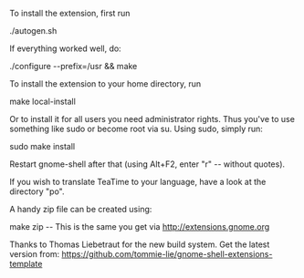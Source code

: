 To install the extension, first run

./autogen.sh

If everything worked well, do:

./configure --prefix=/usr &&
make

To install the extension to your home directory, run

make local-install

Or to install it for all users you need administrator rights. Thus you've to use something like sudo or become root via su. Using sudo, simply run:

sudo make install

Restart gnome-shell after that (using Alt+F2, enter "r" -- without quotes).

If you wish to translate TeaTime to your language, have a look at the directory "po".

A handy zip file can be created using:

make zip   -- This is the same you get via http://extensions.gnome.org


Thanks to  Thomas Liebetraut for the new build system.
Get the latest version from:  https://github.com/tommie-lie/gnome-shell-extensions-template
